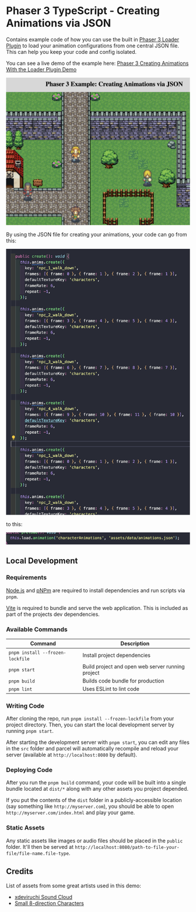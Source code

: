 # Phaser 3 TypeScript - Creating Animations via JSON

Contains example code of how you can use the built in [Phaser 3 Loader Plugin](https://newdocs.phaser.io/docs/3.80.0/focus/Phaser.Loader.LoaderPlugin-animation) to load your animation configurations from one central JSON file. This can help you keep your code and config isolated.

You can see a live demo of the example here: [Phaser 3 Creating Animations With the Loader Plugin Demo](https://devshareacademy.github.io/phaser-3-typescript-games-and-examples/examples/load-and-create-animations-with-json/index.html)

![Example](./docs/example.png?raw=true)

By using the JSON file for creating your animations, your code can go from this:

![Example 1](./docs/example1.png?raw=true)

to this:

![Example 2](./docs/example2.png?raw=true)

## Local Development

### Requirements

[Node.js](https://nodejs.org) and [pNPm](https://pnpm.io/) are required to install dependencies and run scripts via `pnpm`.

[Vite](https://vitejs.dev/) is required to bundle and serve the web application. This is included as part of the projects dev dependencies.

### Available Commands

| Command | Description |
|---------|-------------|
| `pnpm install --frozen-lockfile` | Install project dependencies |
| `pnpm start` | Build project and open web server running project |
| `pnpm build` | Builds code bundle for production |
| `pnpm lint` | Uses ESLint to lint code |

### Writing Code

After cloning the repo, run `pnpm install --frozen-lockfile` from your project directory. Then, you can start the local development
server by running `pnpm start`.

After starting the development server with `pnpm start`, you can edit any files in the `src` folder
and parcel will automatically recompile and reload your server (available at `http://localhost:8080`
by default).

### Deploying Code

After you run the `pnpm build` command, your code will be built into a single bundle located at
`dist/*` along with any other assets you project depended.

If you put the contents of the `dist` folder in a publicly-accessible location (say something like `http://myserver.com`),
you should be able to open `http://myserver.com/index.html` and play your game.

### Static Assets

Any static assets like images or audio files should be placed in the `public` folder. It'll then be served at `http://localhost:8080/path-to-file-your-file/file-name.file-type`.

## Credits

List of assets from some great artists used in this demo:

* [xdeviruchi Sound Cloud](https://soundcloud.com/xdeviruchi)
* [Small 8-direction Characters](https://axulart.itch.io/small-8-direction-characters)
